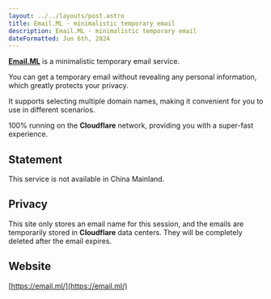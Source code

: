 ```yaml
---
layout: ../../layouts/post.astro
title: Email.ML - minimalistic temporary email
description: Email.ML - minimalistic temporary email
dateFormatted: Jun 6th, 2024
---
```


[**Email.ML**](https://email.ml/) is a minimalistic temporary email service.

You can get a temporary email without revealing any personal information, which greatly protects your privacy.

It supports selecting multiple domain names, making it convenient for you to use in different scenarios.

100% running on the **Cloudflare** network, providing you with a super-fast experience.

## Statement

This service is not available in China Mainland.

## Privacy

This site only stores an email name for this session, and the emails are temporarily stored in **Cloudflare** data centers. They will be completely deleted after the email expires.

## Website

[https://email.ml/](https://email.ml/)
